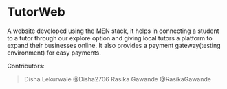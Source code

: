 # TutorWeb
A website developed using the MEN stack, it helps in connecting a student to a tutor through our explore option and giving local tutors a platform to expand their businesses online. It also provides a payment gateway(testing environment) for easy payments.

Contributors:
> Disha Lekurwale @Disha2706
> Rasika Gawande @RasikaGawande
